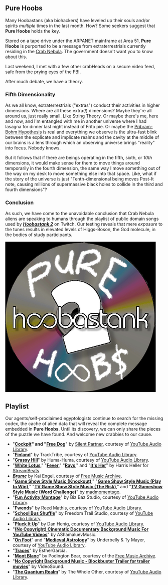 ## Pure Hoobs

Many Hoobastans (aka biohackers) have leveled up their souls and/or spirits _multiple_ times in the last month. How? Some seekers suggest that **Pure Hoobs** holds the key.

Stored on a tape drive under the ARPANET mainframe at Area 51, **Pure Hoobs** is purported to be a message from extraterrestrials currently residing in the [Crab Nebula](https://www.youtube.com/watch?v=lyB0oqccNqo&ab_channel=ChandraX-rayObservatory). The government doesn't want you to know about this.

Last weekend, I met with a few other crabHeads on a secure video feed, safe from the prying eyes of the FBI.

After much debate, we have a theory.

### Fifth Dimensionality

As we all know, extraterrestrials ("extras") conduct their activities in higher dimensions. Where are all these extra(!) dimensions? Maybe they're all around us, just really small. Like String Theory. Or maybe there's me, here and now, and I'm entangled with me in another universe where I had lasagna for dinner last night instead of Frito pie. Or maybe the [Pribram-Bohm Hypothesis](https://www.youtube.com/watch?v=vp1JBUc8LbM&ab_channel=WarnerJDuch%C3%A9nM.) is real and everything we observe is the ultra-fast blink between the explicate and implicate realms and the cavity at the middle of our brains is a lens through which an observing universe brings "reality" into focus. Nobody knows.

But it follows that if there are beings operating in the fifth, sixth, or _10th_ dimensions, it would make sense for them to move things around temporarily in the fourth dimension, the same way I move something out of the way on my desk to move something else into that space. Like, what if the story of the universe is just "Tenth-dimensional being moves Post-It note, causing millions of supermassive black holes to collide in the third and fourth dimensions"?

### Conclusion

As such, we have come to the unavoidable conclusion that Crab Nebula aliens are speaking to humans through the playlist of public domain songs used by **_[Hoobastank 2](https://www.twitch.tv/hoobastank2)_** on Twitch. Our testing reveals that mere _exposure_ to the tunes results in elevated levels of Higgs-Boson, the God molecule, in the bodies of study participants.

![Pure Hoobs](https://github.com/karlsaintlucy/purehoobs/blob/gh-pages/hoobastank2_profilephoto_purehoobs.png)

## Playlist

Our agents/self-proclaimed egyptologists continue to search for the missing codex, the cache of alien data that will reveal the complete message embedded in **Pure Hoobs**. Until its discovery, we can only share the pieces of the puzzle we have found. And welcome new crabbies to our cause.

- "**[Cockpit](https://www.youtube.com/watch?v=a2Ifgt4LG_4&ab_channel=AudioLibrary%E2%80%94Musicforcontentcreators)" and "[Free Dog](https://www.youtube.com/watch?v=T0jE_VnU0b0&ab_channel=AudioLibrary%E2%80%94Musicforcontentcreators)**" by [Silent Partner](https://www.youtube.com/watch?v=siCmqvfw_1g&list=PLzCxunOM5WFKdhkL2L__Kjafqa-qzQGeY&ab_channel=AudioLibrary%E2%80%94Musicforcontentcreators), courtesy of [YouTube Audio Library](https://www.youtube.com/channel/UCht8qITGkBvXKsR1Byln-wA).
- "**[Finland](https://www.youtube.com/watch?v=yhpHaY7Fi5k&ab_channel=NoCopyrightMusic)**" by TrackTribe, courtesy of [YouTube Audio Library](https://www.youtube.com/channel/UCht8qITGkBvXKsR1Byln-wA).
- "**[Grassy Hill](https://www.youtube.com/watch?v=BKWmnTj8D0M&ab_channel=AudioLibrary%E2%80%94Musicforcontentcreators)**" by Huma-Huma, courtesy of [YouTube Audio Library](https://www.youtube.com/channel/UCht8qITGkBvXKsR1Byln-wA).
- "**[White Lotus](https://www.youtube.com/watch?v=DUkqchhiZyA&ab_channel=HarrisHeller-Topic)**," "**[Fever](https://www.youtube.com/watch?v=j6YAx4BWohY&ab_channel=HarrisHeller-Topic)**," "**[Rays](https://www.youtube.com/watch?v=j6YAx4BWohY&ab_channel=HarrisHeller-Topic)**," and "**[It's Her](https://www.youtube.com/watch?v=JYsrrnoRzpY&ab_channel=HarrisHeller-Topic)**" by Harris Heller for [StreamBeats](https://www.streambeats.com/).
- _**[Brume](https://freemusicarchive.org/music/Kai_Engel/Brume)**_ by Kai Engel, courtesy of [Free Music Archive]().
- "**[Game Show Style Music (Knockout)](https://www.youtube.com/watch?v=oFwKWMTMqGA&ab_channel=madmomentsgo)**," "**[Game Show Style Music (Play to Win)](https://www.youtube.com/watch?v=5XXINoidFF8&ab_channel=madmomentsgo)**," "**[TV Game Show Style Music (The Risk)](https://www.youtube.com/watch?v=xKkl6xcUTBE&ab_channel=madmomentsgo)**," and "**[TV Gameshow Style Music (Word Challenge)](https://www.youtube.com/watch?v=u4XMHtbuWhI&ab_channel=madmomentsgo)**" by [madmomentsgo](https://www.youtube.com/channel/UC6PoCPlKjW-pkZeGSOXycGg).
- "**[Fun Activity Montage](https://www.youtube.com/watch?v=1FNkqLuIbr4&ab_channel=MusicLover%E2%80%93NoCopyrightMusic)**" by Biz Baz Studio, courtesy of [YouTube Audio Library](https://www.youtube.com/channel/UCht8qITGkBvXKsR1Byln-wA).
- "**[Fwends](https://www.youtube.com/watch?v=iFxsnYtFtNE&ab_channel=NoCopyrightAudioLibrary)**" by Reed Mathis, courtesy of [YouTube Audio Library](https://www.youtube.com/channel/UCht8qITGkBvXKsR1Byln-wA).
- "**[School Bus Shuffle](https://www.youtube.com/watch?v=RYxHrlbrmCE&ab_channel=LIMORecordingStudio)**" by Freedom Trail Studio, courtesy of [YouTube Audio Library](https://www.youtube.com/channel/UCht8qITGkBvXKsR1Byln-wA).
- "**[Pluck It Up](https://www.youtube.com/watch?v=q1gQh_gJUHY&ab_channel=NoCopyrightMusic)**" by Dan Henig, courtesy of [YouTube Audio Library](https://www.youtube.com/channel/UCht8qITGkBvXKsR1Byln-wA).
- "**[(No Copyright) Cinematic Documentary Background Music For YouTube Videos](https://www.youtube.com/watch?v=EcAX2cbsdRw&ab_channel=AShamaluevMusic)**" by AShamaluevMusic.
- "**[On Foot](https://www.youtube.com/watch?v=_vgl7FJGzrI&ab_channel=NoCopyrightAudioLibrary)**" and "**[Medieval Astrology](https://www.youtube.com/watch?v=bH5NlwQyLpA&ab_channel=NoCopyrightAudioLibrary)**" by Underbelly & Ty Mayer, courtesy of [YouTube Audio Library](https://www.youtube.com/channel/UCht8qITGkBvXKsR1Byln-wA).
- "**[Traces](https://prosearch.tribeofnoise.com/artists/show/35568)**" by EstherGarcia.
- "**[Mont Blanc](https://freemusicarchive.org/music/Podington_Bear/Homage_Fromage/Mont_Blanc)**" by Podington Bear, courtesy of the [Free Music Archive](https://freemusicarchive.org/).
- "**[No Copyright Background Music - Blockbuster Trailer for trailer movies](https://www.youtube.com/watch?v=iYYmLVorpNM&t=29s&ab_channel=VideoSound)**" by VideoSound.
- "**[The Quantum Realm](https://www.youtube.com/watch?v=mROnX3Xqrq8&ab_channel=NoCopyrightAudioLibrary)**" by The Whole Other, courtesy of [YouTube Audio Library](https://www.youtube.com/channel/UCht8qITGkBvXKsR1Byln-wA).


